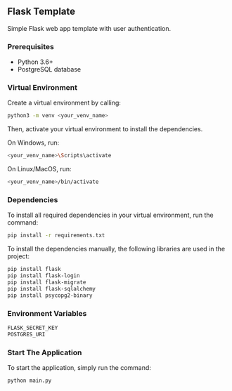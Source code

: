 <!-- FLASK TEMPLATE -->

## Flask Template

Simple Flask web app template with user authentication.

### Prerequisites

- Python 3.6+
- PostgreSQL database

### Virtual Environment

Create a virtual environment by calling:
```sh
python3 -m venv <your_venv_name>
```

Then, activate your virtual environment to install the dependencies.

On Windows, run:
```sh
<your_venv_name>\Scripts\activate
```
On Linux/MacOS, run:
```sh
<your_venv_name>/bin/activate
```

### Dependencies

To install all required dependencies in your virtual environment, run the command:
```sh
pip install -r requirements.txt
```
To install the dependencies manually, the following libraries are used in the project:
```sh
pip install flask
pip install flask-login
pip install flask-migrate
pip install flask-sqlalchemy
pip install psycopg2-binary
```

### Environment Variables

```sh
FLASK_SECRET_KEY
POSTGRES_URI
```

### Start The Application
To start the application, simply run the command:
```sh
python main.py
```
